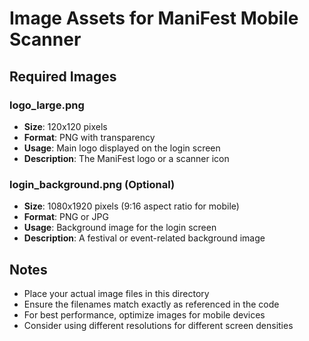 # Image Assets for ManiFest Mobile Scanner

## Required Images

### logo_large.png
- **Size**: 120x120 pixels
- **Format**: PNG with transparency
- **Usage**: Main logo displayed on the login screen
- **Description**: The ManiFest logo or a scanner icon

### login_background.png (Optional)
- **Size**: 1080x1920 pixels (9:16 aspect ratio for mobile)
- **Format**: PNG or JPG
- **Usage**: Background image for the login screen
- **Description**: A festival or event-related background image

## Notes
- Place your actual image files in this directory
- Ensure the filenames match exactly as referenced in the code
- For best performance, optimize images for mobile devices
- Consider using different resolutions for different screen densities

